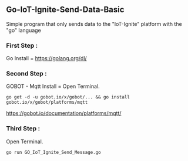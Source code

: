 ## Go-IoT-Ignite-Send-Data-Basic
Simple program that only sends data to the "IoT-Ignite" platform with the "go" language

### First Step : 

Go Install = https://golang.org/dl/


### Second Step :

 GOBOT - Mqtt Install = Open Terminal.  

```
go get -d -u gobot.io/x/gobot/... && go install gobot.io/x/gobot/platforms/mqtt
```
https://gobot.io/documentation/platforms/mqtt/


### Third Step :
Open Terminal. 

```
go run GO_IoT_Ignite_Send_Message.go
```
